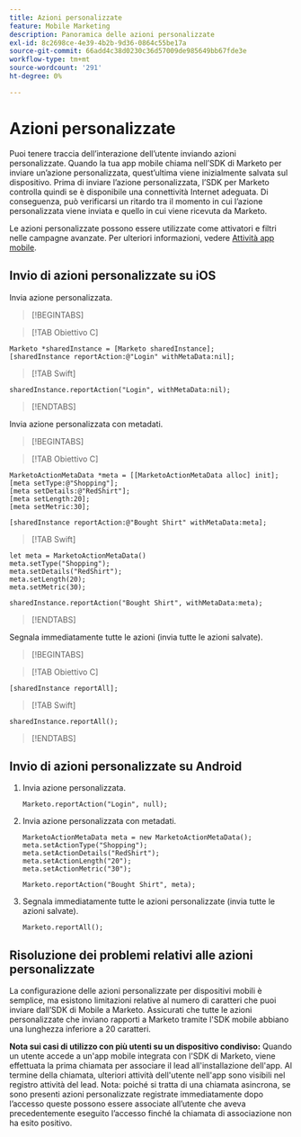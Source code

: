 ```yaml
---
title: Azioni personalizzate
feature: Mobile Marketing
description: Panoramica delle azioni personalizzate
exl-id: 8c2698ce-4e39-4b2b-9d36-0864c55be17a
source-git-commit: 66add4c38d0230c36d57009de985649bb67fde3e
workflow-type: tm+mt
source-wordcount: '291'
ht-degree: 0%

---
```


# Azioni personalizzate

Puoi tenere traccia dell’interazione dell’utente inviando azioni personalizzate. Quando la tua app mobile chiama nell’SDK di Marketo per inviare un’azione personalizzata, quest’ultima viene inizialmente salvata sul dispositivo. Prima di inviare l’azione personalizzata, l’SDK per Marketo controlla quindi se è disponibile una connettività Internet adeguata. Di conseguenza, può verificarsi un ritardo tra il momento in cui l’azione personalizzata viene inviata e quello in cui viene ricevuta da Marketo.

Le azioni personalizzate possono essere utilizzate come attivatori e filtri nelle campagne avanzate. Per ulteriori informazioni, vedere [Attività app mobile](https://experienceleague.adobe.com/en/docs/marketo/using/product-docs/core-marketo-concepts/smart-campaigns/flow-actions/triggers-and-filters-for-mobile-smart-campaigns).

## Invio di azioni personalizzate su iOS

Invia azione personalizzata.

>[!BEGINTABS]

>[!TAB Obiettivo C]

```
Marketo *sharedInstance = [Marketo sharedInstance];
[sharedInstance reportAction:@"Login" withMetaData:nil];
```

>[!TAB Swift]

```
sharedInstance.reportAction("Login", withMetaData:nil);
```

>[!ENDTABS]

Invia azione personalizzata con metadati.

>[!BEGINTABS]

>[!TAB Obiettivo C]

```
MarketoActionMetaData *meta = [[MarketoActionMetaData alloc] init];
[meta setType:@"Shopping"];
[meta setDetails:@"RedShirt"];
[meta setLength:20];
[meta setMetric:30];

[sharedInstance reportAction:@"Bought Shirt" withMetaData:meta];
```

>[!TAB Swift]

```
let meta = MarketoActionMetaData()
meta.setType("Shopping");
meta.setDetails("RedShirt");
meta.setLength(20);
meta.setMetric(30);

sharedInstance.reportAction("Bought Shirt", withMetaData:meta);
```

>[!ENDTABS]

Segnala immediatamente tutte le azioni (invia tutte le azioni salvate).

>[!BEGINTABS]

>[!TAB Obiettivo C]

```
[sharedInstance reportAll];
```

>[!TAB Swift]

```
sharedInstance.reportAll();
```

>[!ENDTABS]

## Invio di azioni personalizzate su Android

1. Invia azione personalizzata.

   ```
   Marketo.reportAction("Login", null);
   ```

1. Invia azione personalizzata con metadati.

   ```
   MarketoActionMetaData meta = new MarketoActionMetaData();
   meta.setActionType("Shopping");
   meta.setActionDetails("RedShirt");
   meta.setActionLength("20");
   meta.setActionMetric("30");
   
   Marketo.reportAction("Bought Shirt", meta);
   ```

1. Segnala immediatamente tutte le azioni personalizzate (invia tutte le azioni salvate).

   ```
   Marketo.reportAll();
   ```

## Risoluzione dei problemi relativi alle azioni personalizzate

La configurazione delle azioni personalizzate per dispositivi mobili è semplice, ma esistono limitazioni relative al numero di caratteri che puoi inviare dall’SDK di Mobile a Marketo. Assicurati che tutte le azioni personalizzate che inviano rapporti a Marketo tramite l&#39;SDK mobile abbiano una lunghezza inferiore a 20 caratteri.

**Nota sui casi di utilizzo con più utenti su un dispositivo condiviso:** Quando un utente accede a un&#39;app mobile integrata con l&#39;SDK di Marketo, viene effettuata la prima chiamata per associare il lead all&#39;installazione dell&#39;app. Al termine della chiamata, ulteriori attività dell&#39;utente nell&#39;app sono visibili nel registro attività del lead. Nota: poiché si tratta di una chiamata asincrona, se sono presenti azioni personalizzate registrate immediatamente dopo l’accesso queste possono essere associate all’utente che aveva precedentemente eseguito l’accesso finché la chiamata di associazione non ha esito positivo.
